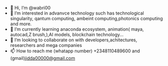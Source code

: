- 👋 Hi, I’m @wabri00
- 👀 I’m interested in advanvce technology such has technological singularity, qantum computing, ambeint computing,photonics computing and more. 
- 🌱 I’m currently learning anaconda ecosystem, animation( maya, autocad,Z brush,),AI models, blockchain technology...
- 💞️ I’m looking to collaborate on with developers,achitectures, researchers and mega companies
- 📫 How to reach me (whatapp number) +2348110489600 and (gmail)jidda00000@gmail.com

<!---
wabri00/wabri00 is a ✨ special ✨ repository because its `README.md` (this file) appears on your GitHub profile.
You can click the Preview link to take a look at your changes.
--->
